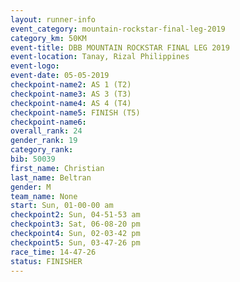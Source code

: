 ```yaml
---
layout: runner-info 
event_category: mountain-rockstar-final-leg-2019 
category_km: 50KM 
event-title: DBB MOUNTAIN ROCKSTAR FINAL LEG 2019 
event-location: Tanay, Rizal Philippines 
event-logo: 
event-date: 05-05-2019 
checkpoint-name2: AS 1 (T2) 
checkpoint-name3: AS 3 (T3) 
checkpoint-name4: AS 4 (T4) 
checkpoint-name5: FINISH (T5) 
checkpoint-name6: 
overall_rank: 24
gender_rank: 19
category_rank: 
bib: 50039
first_name: Christian
last_name: Beltran
gender: M
team_name: None
start: Sun, 01-00-00 am
checkpoint2: Sun, 04-51-53 am
checkpoint3: Sat, 06-08-20 pm
checkpoint4: Sun, 02-03-42 pm
checkpoint5: Sun, 03-47-26 pm
race_time: 14-47-26
status: FINISHER
---
```

